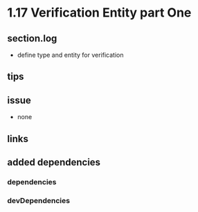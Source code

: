 # 1.17 Verification Entity part One

## section.log

- define type and entity for verification

## tips

## issue

- none

## links

## added dependencies

### dependencies

### devDependencies

